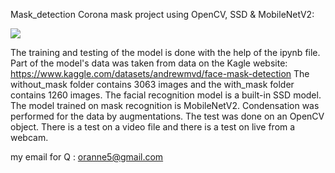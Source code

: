 Mask_detection
Corona mask project using OpenCV, SSD & MobileNetV2:

![](https://github.com/orannahum/Mask_detection/blob/master/corona%20mask%20detector.gif?raw=true)

The training and testing of the model is done with the help of the ipynb file. 
Part of the model's data was taken from data on the Kagle website: https://www.kaggle.com/datasets/andrewmvd/face-mask-detection 
The without_mask folder contains 3063 images and the with_mask folder contains 1260 images. The facial recognition model is a built-in SSD model. 
The model trained on mask recognition is MobileNetV2. Condensation was performed for the data by augmentations. The test was done on an OpenCV object. 
There is a test on a video file and there is a test on live from a webcam.

my email for Q : oranne5@gmail.com
